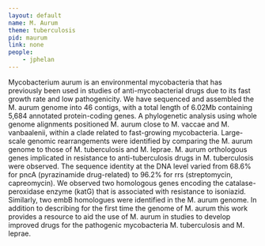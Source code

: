 ```yaml
---
layout: default
name: M. Aurum
theme: tuberculosis
pid: maurum
link: none
people:
    - jphelan
---
```


Mycobacterium aurum is an environmental mycobacteria that has previously been used in studies of anti-mycobacterial drugs due to its fast growth rate and low pathogenicity. We have sequenced and assembled the M. aurum genome into 46 contigs, with a total length of 6.02Mb containing 5,684 annotated protein-coding genes. A phylogenetic analysis using whole genome alignments positioned M. aurum close to M. vaccae and M. vanbaalenii, within a clade related to fast-growing mycobacteria. Large-scale genomic rearrangements were identified by comparing the M. aurum genome to those of M. tuberculosis and M. leprae. M. aurum orthologous genes implicated in resistance to anti-tuberculosis drugs in M. tuberculosis were observed. The sequence identity at the DNA level varied from 68.6% for pncA (pyrazinamide drug-related) to 96.2% for rrs (streptomycin, capreomycin). We observed two homologous genes encoding the catalase-peroxidase enzyme (katG) that is associated with resistance to isoniazid. Similarly, two embB homologues were identified in the M. aurum genome. In addition to describing for the first time the genome of M. aurum this work provides a resource to aid the use of M. aurum in studies to develop improved drugs for the pathogenic mycobacteria M. tuberculosis and M. leprae. 